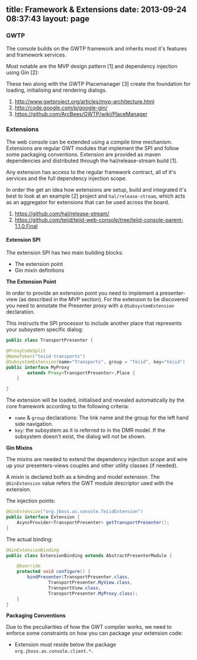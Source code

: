 title: Framework & Extensions
date: 2013-09-24 08:37:43
layout: page
---

### GWTP

The console builds on the GWTP framework and inherits most it's features and framework services. 

Most notable are the MVP design pattern [1] and dependency injection using Gin [2]:
 
These two along with the GWTP Placemanager [3] create the foundation for loading, initialising and rendering dialogs. 

1. http://www.gwtproject.org/articles/mvp-architecture.html
2. http://code.google.com/p/google-gin/
3. https://github.com/ArcBees/GWTP/wiki/PlaceManager


### Extensions

The web console can be extended using a compile time mechanism. Extensions are regular GWT modules that implement the SPI and follow some packaging conventions. Extension are provided as maven dependencies and distributed through the hal/release-stream build [1].

Any extension has access to the regular framework contract, all of it's services and the full dependency injection scope.

In order the get an idea how extensions are setup, build and integrated it's best to look at an example [2] project and `hal/release-stream`, which acts as an aggregator for extensions that can be used across the board.

1. https://github.com/hal/release-stream/
2. https://github.com/teiid/teiid-web-console/tree/teiid-console-parent-1.1.0.Final

#### Extension SPI

The extension SPI has two main building blocks: 

- The extension point
- Gin mixin definitions

**The Extension Point**

In order to provide an extension point you need to implement a presenter-view (as described in the MVP section). For the extension to be discovered you need to annotate the Presenter proxy with a `@SubsystemExtension` declaration.

This instructs the SPI processor to include another place that represents your subsystem specific dialog:

``` java
public class TransportPresenter {

@ProxyCodeSplit
@NameToken("teiid-transports")
@SubsystemExtension(name="Transports", group = "Teiid", key="teiid")
public interface MyProxy 
		extends Proxy<TransportPresenter>,Place {
    }

}
```

The extension will be loaded, initialised and revealed automatically by the core framework according to the following criteria:

- `name` & `group` declarations: The link name and the group for the left hand side navigation.
- `key`: the subsystem as it is referred to in the DMR model. If the subsystem doesn't exist, the dialog will not be shown.

**Gin Mixins**

The mixins are needed to extend the dependency injection scope and wire up your presenters-views couples and other utility classes (if needed).

A mixin is declared both as a binding and model extension. The `@GinExtension` value refers the GWT module descriptor used with the extension.

The injection points:

``` java
@GinExtension("org.jboss.as.console.TeiidExtension")
public interface Extension {
    AsyncProvider<TransportPresenter> getTransportPresenter();
}
```

The actual binding:

``` java
@GinExtensionBinding
public class ExtensionBinding extends AbstractPresenterModule {

    @Override
    protected void configure() {
        bindPresenter(TransportPresenter.class,
        		TransportPresenter.MyView.class,
                TransportView.class,
                TransportPresenter.MyProxy.class);
    }
}
```

**Packaging Conventions**

Due to the peculiarities of how the GWT compiler works, we need to enforce some constraints on how you can package your extension code:

- Extension must reside below the package ```org.jboss.as.console.client.*```. 

